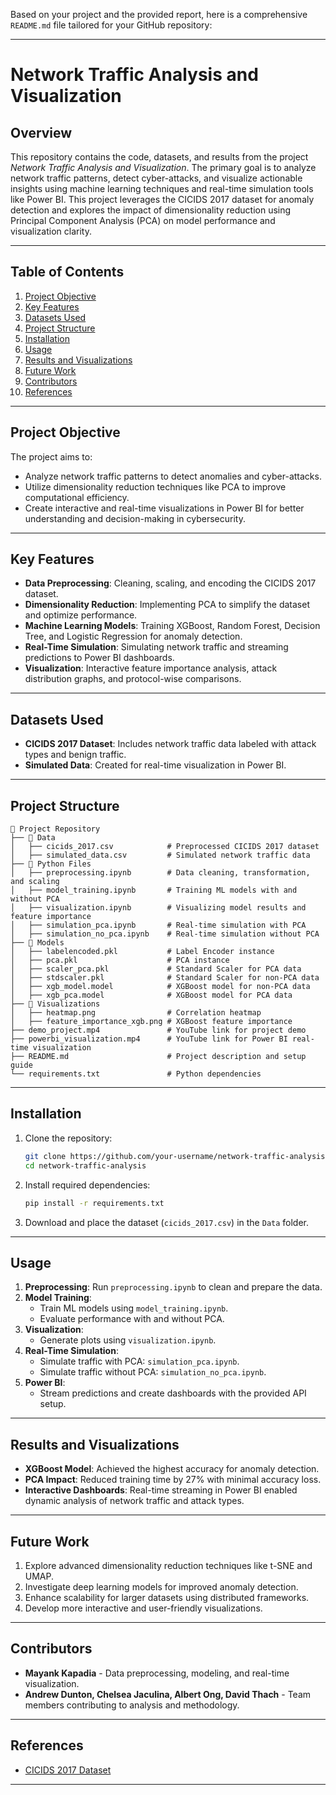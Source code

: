 Based on your project and the provided report, here is a comprehensive `README.md` file tailored for your GitHub repository:

---

# **Network Traffic Analysis and Visualization**

## **Overview**
This repository contains the code, datasets, and results from the project *Network Traffic Analysis and Visualization*. The primary goal is to analyze network traffic patterns, detect cyber-attacks, and visualize actionable insights using machine learning techniques and real-time simulation tools like Power BI. This project leverages the CICIDS 2017 dataset for anomaly detection and explores the impact of dimensionality reduction using Principal Component Analysis (PCA) on model performance and visualization clarity.

---

## **Table of Contents**
1. [Project Objective](#project-objective)
2. [Key Features](#key-features)
3. [Datasets Used](#datasets-used)
4. [Project Structure](#project-structure)
5. [Installation](#installation)
6. [Usage](#usage)
7. [Results and Visualizations](#results-and-visualizations)
8. [Future Work](#future-work)
9. [Contributors](#contributors)
10. [References](#references)

---

## **Project Objective**
The project aims to:
- Analyze network traffic patterns to detect anomalies and cyber-attacks.
- Utilize dimensionality reduction techniques like PCA to improve computational efficiency.
- Create interactive and real-time visualizations in Power BI for better understanding and decision-making in cybersecurity.

---

## **Key Features**
- **Data Preprocessing**: Cleaning, scaling, and encoding the CICIDS 2017 dataset.
- **Dimensionality Reduction**: Implementing PCA to simplify the dataset and optimize performance.
- **Machine Learning Models**: Training XGBoost, Random Forest, Decision Tree, and Logistic Regression for anomaly detection.
- **Real-Time Simulation**: Simulating network traffic and streaming predictions to Power BI dashboards.
- **Visualization**: Interactive feature importance analysis, attack distribution graphs, and protocol-wise comparisons.

---

## **Datasets Used**
- **CICIDS 2017 Dataset**: Includes network traffic data labeled with attack types and benign traffic.
- **Simulated Data**: Created for real-time visualization in Power BI.

---

## **Project Structure**
```
📂 Project Repository
├── 📂 Data
│   ├── cicids_2017.csv            # Preprocessed CICIDS 2017 dataset
│   ├── simulated_data.csv         # Simulated network traffic data
├── 📂 Python Files
│   ├── preprocessing.ipynb        # Data cleaning, transformation, and scaling
│   ├── model_training.ipynb       # Training ML models with and without PCA
│   ├── visualization.ipynb        # Visualizing model results and feature importance
│   ├── simulation_pca.ipynb       # Real-time simulation with PCA
│   ├── simulation_no_pca.ipynb    # Real-time simulation without PCA
├── 📂 Models
│   ├── labelencoded.pkl           # Label Encoder instance
│   ├── pca.pkl                    # PCA instance
│   ├── scaler_pca.pkl             # Standard Scaler for PCA data
│   ├── stdscaler.pkl              # Standard Scaler for non-PCA data
│   ├── xgb_model.model            # XGBoost model for non-PCA data
│   ├── xgb_pca.model              # XGBoost model for PCA data
├── 📂 Visualizations
│   ├── heatmap.png                # Correlation heatmap
│   ├── feature_importance_xgb.png # XGBoost feature importance
├── demo_project.mp4               # YouTube link for project demo
├── powerbi_visualization.mp4      # YouTube link for Power BI real-time visualization
├── README.md                      # Project description and setup guide
└── requirements.txt               # Python dependencies
```

---

## **Installation**
1. Clone the repository:
   ```bash
   git clone https://github.com/your-username/network-traffic-analysis.git
   cd network-traffic-analysis
   ```

2. Install required dependencies:
   ```bash
   pip install -r requirements.txt
   ```

3. Download and place the dataset (`cicids_2017.csv`) in the `Data` folder.

---

## **Usage**
1. **Preprocessing**: Run `preprocessing.ipynb` to clean and prepare the data.
2. **Model Training**:
   - Train ML models using `model_training.ipynb`.
   - Evaluate performance with and without PCA.
3. **Visualization**:
   - Generate plots using `visualization.ipynb`.
4. **Real-Time Simulation**:
   - Simulate traffic with PCA: `simulation_pca.ipynb`.
   - Simulate traffic without PCA: `simulation_no_pca.ipynb`.
5. **Power BI**:
   - Stream predictions and create dashboards with the provided API setup.

---

## **Results and Visualizations**
- **XGBoost Model**: Achieved the highest accuracy for anomaly detection.
- **PCA Impact**: Reduced training time by 27% with minimal accuracy loss.
- **Interactive Dashboards**: Real-time streaming in Power BI enabled dynamic analysis of network traffic and attack types.

---

## **Future Work**
1. Explore advanced dimensionality reduction techniques like t-SNE and UMAP.
2. Investigate deep learning models for improved anomaly detection.
3. Enhance scalability for larger datasets using distributed frameworks.
4. Develop more interactive and user-friendly visualizations.

---

## **Contributors**
- **Mayank Kapadia** - Data preprocessing, modeling, and real-time visualization.
- **Andrew Dunton, Chelsea Jaculina, Albert Ong, David Thach** - Team members contributing to analysis and methodology.

---

## **References**
- [CICIDS 2017 Dataset](https://www.unb.ca/cic/datasets/ids-2017.html)

---
